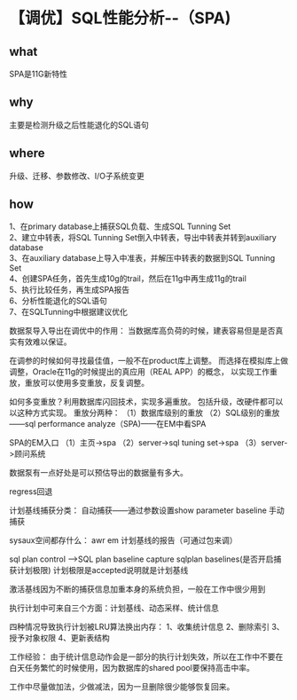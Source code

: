 # 【调优】SQL性能分析--（SPA)

## what
SPA是11G新特性
## why
主要是检测升级之后性能退化的SQL语句
## where
升级、迁移、参数修改、I/O子系统变更
## how
1、在primary database上捕获SQL负载、生成SQL Tunning Set   
2、建立中转表，将SQL Tunning Set倒入中转表，导出中转表并转到auxiliary database    
3、在auxiliary database上导入中准表，并解压中转表的数据到SQL Tunning Set    
4、创建SPA任务，首先生成10g的trail，然后在11g中再生成11g的trail   
5、执行比较任务，再生成SPA报告   
6、分析性能退化的SQL语句   
7、在SQLTunning中根据建议优化

数据泵导入导出在调优中的作用：
当数据库高负荷的时候，建表容易但是是否真实有效难以保证。

在调参的时候如何寻找最佳值，一般不在product库上调整。
而选择在模拟库上做调整，Oracle在11g的时候提出的真应用（REAL APP）的概念，
以实现工作重放，重放可以使用多变重放，反复调整。

如何多变重放？利用数据库闪回技术，实现多遍重放。
包括升级，改硬件都可以以这种方式实现。
重放分两种：
（1）数据库级别的重放
（2）SQL级别的重放——sql performance analyze（SPA)——在EM中看SPA

SPA的EM入口
（1）主页->spa
（2）server->sql tuning set->spa
（3）server->顾问系统

数据泵有一点好处是可以预估导出的数据量有多大。


regress回退



计划基线捕获分类：
自动捕获——通过参数设置show parameter baseline
手动捕获


sysaux空间都存什么：
awr
em
计划基线的报告（可通过包来调）

sql plan control ——>SQL plan baseline
capture sqlplan baselines(是否开启捕获计划极限)
计划极限是accepted说明就是计划基线

激活基线因为不断的捕获信息加重本身的系统负担，一般在工作中很少用到

执行计划中可来自三个方面：计划基线、动态采样、统计信息



四种情况导致执行计划被LRU算法换出内存：
1、收集统计信息
2、删除索引
3、授予对象权限
4、更新表结构


工作经验：
由于统计信息动作会是一部分的执行计划失效，所以在工作中不要在白天任务繁忙的时候使用，因为数据库的shared pool要保持高击中率。

工作中尽量做加法，少做减法，因为一旦删除很少能够恢复回来。


